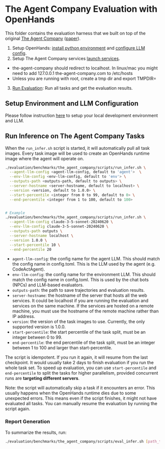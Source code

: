 # The Agent Company Evaluation with OpenHands

This folder contains the evaluation harness that we built on top of the original [The Agent Company](https://github.com/TheAgentCompany/TheAgentCompany/tree/main/evaluation) ([paper](https://arxiv.org/abs/2412.14161)).

1. Setup OpenHands: [install python environment](../../README.md#development-environment) and [configure LLM config](../../README.md#configure-openhands-and-your-llm).
2. Setup The Agent Company services [launch services](https://github.com/TheAgentCompany/TheAgentCompany/blob/main/docs/SETUP.md).
 - the-agent-company should redirect to localhost. In linux/mac you might need to add 127.0.0.1 the-agent-company.com to /etc/hosts
 - Unless you are running with root, create a tmp dir and export TMPDIR=<PATH-TO-YOUR-TMP-DIR>
3. [Run Evaluation](#run-inference-on-the-agent-company-tasks): Run all tasks and get the evaluation results.

## Setup Environment and LLM Configuration

Please follow instruction [here](../../README.md#setup) to setup your local development environment and LLM.

## Run Inference on The Agent Company Tasks

When the `run_infer.sh` script is started, it will automatically pull all task images. Every task image will be used to create an OpenHands runtime image where the agent will operate on.

```bash
./evaluation/benchmarks/the_agent_company/scripts/run_infer.sh \
  --agent-llm-config <agent-llm-config, default to 'agent'>  \
  --env-llm-config <env-llm-config, default to 'env'> \
  --outputs-path <outputs-path, default to outputs> \
  --server-hostname <server-hostname, default to localhost> \
  --version <version, default to 1.0.0> \
  --start-percentile <integer from 0 to 99, default to 0> \
  --end-percentile <integer from 1 to 100, default to 100>


# Example
./evaluation/benchmarks/the_agent_company/scripts/run_infer.sh \
  --agent-llm-config claude-3-5-sonnet-20240620 \
  --env-llm-config claude-3-5-sonnet-20240620 \
  --outputs-path outputs \
  --server-hostname localhost \
  --version 1.0.0 \
  --start-percentile 10 \
  --end-percentile 20
```

- `agent-llm-config`: the config name for the agent LLM. This should match the config name in config.toml. This is the LLM used by the agent (e.g. CodeActAgent).
- `env-llm-config`: the config name for the environment LLM. This should match the config name in config.toml. This is used by the chat bots (NPCs) and LLM-based evaluators.
- `outputs-path`: the path to save trajectories and evaluation results.
- `server-hostname`: the hostname of the server that hosts all the web services. It could be localhost if you are running the evaluation and services on the same machine. If the services are hosted on a remote machine, you must use the hostname of the remote machine rather than IP address.
- `version`: the version of the task images to use. Currently, the only supported version is 1.0.0.
- `start-percentile`: the start percentile of the task split, must be an integer between 0 to 99.
- `end-percentile`: the end percentile of the task split, must be an integer between 1 to 100 and larger than start-percentile.

The script is idempotent. If you run it again, it will resume from the last checkpoint. It would usually take 2 days to finish evaluation if you run the whole task set.
To speed up evaluation, you can use `start-percentile` and `end-percentile` to split the tasks for higher parallelism,
provided concurrent runs are **targeting different servers**.

Note: the script will automatically skip a task if it encounters an error. This usually happens when the OpenHands runtime dies due to some unexpected errors. This means even if the script finishes, it might not have evaluated all tasks. You can manually resume the evaluation by running the script again.

### Report Generation

To summarize the results, run:

```bash
./evaluation/benchmarks/the_agent_company/scripts/eval_infer.sh [path_to_output_folder]
```

